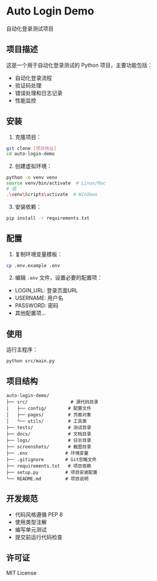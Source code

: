 # Auto Login Demo

自动化登录测试项目

## 项目描述

这是一个用于自动化登录测试的 Python 项目，主要功能包括：
- 自动化登录流程
- 验证码处理
- 错误处理和日志记录
- 性能监控

## 安装

1. 克隆项目：
```bash
git clone [项目地址]
cd auto-login-demo
```

2. 创建虚拟环境：
```bash
python -m venv venv
source venv/bin/activate  # Linux/Mac
# 或
.\venv\Scripts\activate  # Windows
```

3. 安装依赖：
```bash
pip install -r requirements.txt
```

## 配置

1. 复制环境变量模板：
```bash
cp .env.example .env
```

2. 编辑 `.env` 文件，设置必要的配置项：
- LOGIN_URL: 登录页面URL
- USERNAME: 用户名
- PASSWORD: 密码
- 其他配置项...

## 使用

运行主程序：
```bash
python src/main.py
```

## 项目结构

```
auto-login-demo/
├── src/                # 源代码目录
│   ├── config/        # 配置文件
│   ├── pages/         # 页面对象
│   └── utils/         # 工具类
├── tests/             # 测试目录
├── docs/              # 文档目录
├── logs/              # 日志目录
├── screenshots/       # 截图目录
├── .env              # 环境变量
├── .gitignore        # Git忽略文件
├── requirements.txt   # 项目依赖
├── setup.py          # 项目安装配置
└── README.md         # 项目说明
```

## 开发规范

- 代码风格遵循 PEP 8
- 使用类型注解
- 编写单元测试
- 提交前运行代码检查

## 许可证

MIT License
